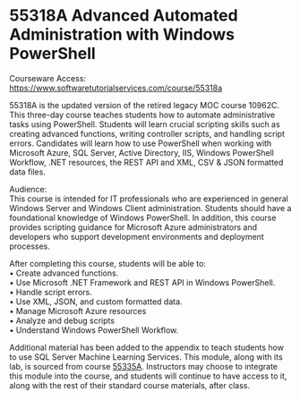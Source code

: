 # 55318A Advanced Automated Administration with Windows PowerShell
Courseware Access:  https://www.softwaretutorialservices.com/course/55318a

55318A is the updated version of the retired legacy MOC course 10962C. This three-day course teaches students how to automate administrative tasks using PowerShell. Students will learn crucial scripting skills such as creating advanced functions, writing controller scripts, and handling script errors. Candidates will learn how to use PowerShell when working with Microsoft Azure, SQL Server, Active Directory, IIS, Windows PowerShell Workflow, .NET resources, the REST API and XML, CSV & JSON formatted data files.

Audience:<br>
This course is intended for IT professionals who are experienced in general Windows Server and Windows Client administration. Students should have a foundational knowledge of Windows PowerShell.  In addition, this course provides scripting guidance for Microsoft Azure administrators and developers who support development environments and deployment processes.

After completing this course, students will be able to:<br>
• Create advanced functions.<br>
• Use Microsoft .NET Framework and REST API in Windows PowerShell.<br>
• Handle script errors.<br>
• Use XML, JSON, and custom formatted data.<br>
• Manage Microsoft Azure resources<br>
• Analyze and debug scripts<br>
• Understand Windows PowerShell Workflow.<br>

Additional material has been added to the appendix to teach students how to use SQL Server Machine Learning Services. This module, along with its lab, is sourced from course [55335A](https://github.com/neiltucker/55335A/blob/main/README.md). Instructors may choose to integrate this module into the course, and students will continue to have access to it, along with the rest of their standard course materials, after class.
